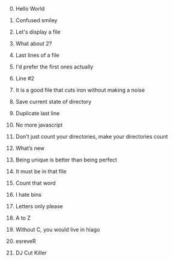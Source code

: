  0. Hello World 

 1. Confused smiley 

 2. Let's display a file 

 3. What about 2? 

 4. Last lines of a file 

 5. I'd prefer the first ones actually 

 6. Line #2 

 7. It is a good file that cuts iron without making a noise 

 8. Save current state of directory 

 9. Duplicate last line 

 10. No more javascript 

 11. Don't just count your directories, make your directories count 

 12. What’s new 

 13. Being unique is better than being perfect 

 14. It must be in that file 

 15. Count that word 

 17. I hate bins 

 18. Letters only please 

 19. A to Z 

 20. Without C, you would live in hiago 

 21. esreveR 

 22. DJ Cut Killer 


